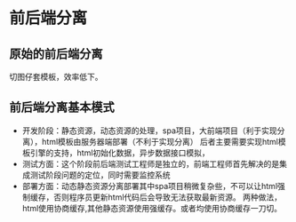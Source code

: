 # 前后端分离

## 原始的前后端分离

切图仔套模板，效率低下。

## 前后端分离基本模式

- 开发阶段：静态资源，动态资源的处理，spa项目，大前端项目（利于实现分离），html模板由服务器端部署（不利于实现分离）
后者主要需要实现html模板引擎的支持，html初始化数据，异步数据接口模拟，
- 测试方面：这个阶段前后端测试工程师是独立的，前端工程师首先解决的是集成测试阶段问题的定位，同时需要监控系统
- 部署方面：动态静态资源分离部署其中spa项目稍微复杂些，不可以让html强制缓存，否则程序员更新html代码后会导致无法获取最新资源。
两种做法，html使用协商缓存,其他静态资源使用强缓存。或者均使用协商缓存一刀切。





